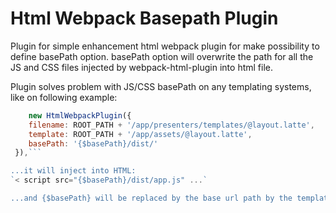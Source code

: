 # Html Webpack Basepath Plugin

Plugin for simple enhancement html webpack plugin for make possibility to define basePath option. basePath option will overwrite the path for all the JS and CSS files injected by webpack-html-plugin into html file.

Plugin solves problem with JS/CSS basePath on any templating systems, like on following example:

```js
    new HtmlWebpackPlugin({
    filename: ROOT_PATH + '/app/presenters/templates/@layout.latte',
    template: ROOT_PATH + '/app/assets/@layout.latte',
    basePath: '{$basePath}/dist/'
 }),```

...it will inject into HTML:
`< script src="{$basePath}/dist/app.js" ...`

...and {$basePath} will be replaced by the base url path by the templating engine.
